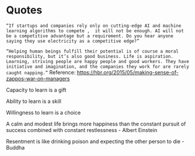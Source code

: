 # Quotes

`
“If startups and companies rely only on cutting-edge AI and machine learning algorithms to compete ,  it will not be enough. AI will not be a competitive advantage but a requirement. Do you hear anyone saying they use electricity as a competitive edge?”
`

`
“Helping human beings fulfill their potential is of course a moral responsibility, but it’s also good business. Life is aspiration. Learning, striving people are happy people and good workers. They have initiative and imagination, and the companies they work for are rarely caught napping.”
`
Reference: https://hbr.org/2015/05/making-sense-of-zappos-war-on-managers


Capacity to learn is a gift

Ability to learn is a skill

Willingness to learn is a choice


A calm and modest life brings more happiness than the constant pursuit of success combined with constant restlessness - Albert Einstein

Resentment is like drinking poison and expecting the other person to die - Buddha
